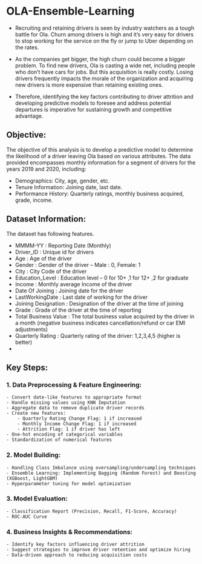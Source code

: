 # OLA-Ensemble-Learning
- Recruiting and retaining drivers is seen by industry watchers as a tough battle for Ola. Churn among drivers is high and it’s very easy for drivers to stop working for the service on the fly or jump to Uber depending on the rates.

- As the companies get bigger, the high churn could become a bigger problem. To find new drivers, Ola is casting a wide net, including people who don’t have cars for jobs. But this acquisition is really costly. Losing drivers frequently impacts the morale of the organization and acquiring new drivers is more expensive than retaining existing ones.

- Therefore, identifying the key factors contributing to driver attrition and developing predictive models to foresee and address potential departures is imperative for sustaining growth and competitive advantage.

## Objective:
The objective of this analysis is to develop a predictive model to determine the likelihood of a driver leaving Ola based on various attributes. The data provided encompasses monthly information for a segment of drivers for the years 2019 and 2020, including:
  
  - Demographics: City, age, gender, etc.
  - Tenure Information: Joining date, last date.
  - Performance History: Quarterly ratings, monthly business acquired, grade, income.

## Dataset Information:
The dataset has following features.
  - MMMM-YY : Reporting Date (Monthly)
  - Driver_ID : Unique id for drivers
  - Age : Age of the driver
  - Gender : Gender of the driver – Male : 0, Female: 1
  - City : City Code of the driver
  - Education_Level : Education level – 0 for 10+ ,1 for 12+ ,2 for graduate
  - Income : Monthly average Income of the driver
  - Date Of Joining : Joining date for the driver
  - LastWorkingDate : Last date of working for the driver
  - Joining Designation : Designation of the driver at the time of joining
  - Grade : Grade of the driver at the time of reporting
  - Total Business Value : The total business value acquired by the driver in a month (negative business indicates cancellation/refund or car EMI adjustments)
  - Quarterly Rating : Quarterly rating of the driver: 1,2,3,4,5 (higher is better)
  - 
## Key Steps:

  ### 1. Data Preprocessing & Feature Engineering:
    - Convert date-like features to appropriate format
    - Handle missing values using KNN Imputation
    - Aggregate data to remove duplicate driver records
    - Create new features:
        - Quarterly Rating Change Flag: 1 if increased
        - Monthly Income Change Flag: 1 if increased
        - Attrition Flag: 1 if driver has left
    - One-hot encoding of categorical variables
    - Standardization of numerical features
  
  ### 2. Model Building:
    - Handling Class Imbalance using oversampling/undersampling techniques
    - Ensemble Learning: Implementing Bagging (Random Forest) and Boosting (XGBoost, LightGBM)
    - Hyperparameter tuning for model optimization
  
  ### 3. Model Evaluation:
    - Classification Report (Precision, Recall, F1-Score, Accuracy)
    - ROC-AUC Curve
  ### 4. Business Insights & Recommendations:
    - Identify key factors influencing driver attrition
    - Suggest strategies to improve driver retention and optimize hiring
    - Data-driven approach to reducing acquisition costs
